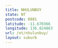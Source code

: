 ```yaml
---
title: NHULUNBUY
state: NT
postcode: 0881
latitude: -11.670366
longitude: 136.824863
url: /nt/nhulunbuy/
layout: suburb
---
```

